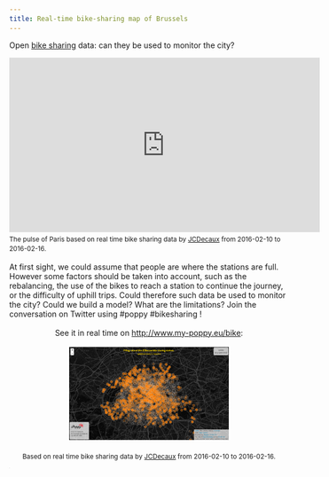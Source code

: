 ```yaml
---
title: Real-time bike-sharing map of Brussels
---
```

Open <a href='http://www.my-poppy.eu/bikes'>bike sharing</a> data: can they be used to monitor the city?<br>
<iframe width="560" height="315" src="https://www.youtube.com/embed/h-9Gxtj9Fok?html5=1&loop=1&playlist=h-9Gxtj9Fok" frameborder="0" allowfullscreen></iframe>
<small>
The pulse of Paris based on real time bike sharing data by <a href="http://developer.jcdecaux.com">JCDecaux</a> from 2016-02-10 to 2016-02-16.
</small><br><br>
At first sight, we could assume that people are where the stations are full. However some factors should be taken into account, such as the rebalancing, the use of the bikes to reach a station to continue the journey, or the difficulty of uphill trips. Could therefore such data be used to monitor the city? Could we build a model? What are the limitations? Join the conversation on Twitter using #poppy #bikesharing !
<br><br>
<center>
See it in real time on <a href="http://www.my-poppy.eu/bikes">http://www.my-poppy.eu/bike</a>:<br><br>
<a href="http://www.my-poppy.eu/bikes"><img style="width:57%; height:auto" class="im imbike" src="../images/20160208_jcdecaux.png" ></a>
<small><br><br>
Based on real time bike sharing data by <a href="http://developer.jcdecaux.com">JCDecaux</a> from 2016-02-10 to 2016-02-16.</small>
</center>

<iframe src="https://www.my-poppy.eu/cnt/cnt.php" width="1" height="1" frameBorder="0">
